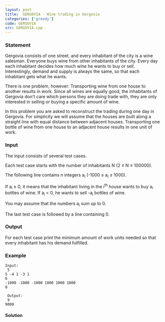 ```yaml
---
layout: post
title:  GERGOVIA - Wine trading in Gergovia
categories: ['greedy']
code: GERGOVIA
src: GERGOVIA.cpp
---
```


### **Statement**

Gergovia consists of one street, and every inhabitant of the city is a wine
salesman. Everyone buys wine from other inhabitants of the city. Every day
each inhabitant decides how much wine he wants to buy or sell. Interestingly,
demand and supply is always the same, so that each inhabitant gets what he
wants.

There is one problem, however: Transporting wine from one house to another
results in work. Since all wines are equally good, the inhabitants of Gergovia
don't care which persons they are doing trade with, they are only interested
in selling or buying a specific amount of wine.

In this problem you are asked to reconstruct the trading during one day in
Gergovia. For simplicity we will assume that the houses are built along a
straight line with equal distance between adjacent houses. Transporting one
bottle of wine from one house to an adjacent house results in one unit of
work.

### Input

The input consists of several test cases.

Each test case starts with the number of inhabitants N (2 ≤ N ≤ 100000).

The following line contains n integers a<sub>i</sub> (-1000 ≤
a<sub>i</sub> ≤ 1000).

If a<sub>i</sub> ≥ 0, it means that the inhabitant living in the
i<sup>th</sup> house wants to buy a<sub>i</sub> bottles of wine. If
a<sub>i</sub> < 0, he wants to sell -a<sub>i</sub> bottles of wine.

You may assume that the numbers a<sub>i</sub> sum up to 0.

The last test case is followed by a line containing 0.

### Output

For each test case print the minimum amount of work units needed so that every
inhabitant has his demand fulfilled.

### Example

    
    
    Input:  
     5  
    5 -4 1 -3 1  
    6  
    -1000 -1000 -1000 1000 1000 1000  
    0  
      
     Output:  
     9  
    9000  
    



#### **Solution**



